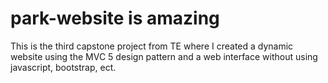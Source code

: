 # park-website is amazing
This is the third capstone project from TE where I created a dynamic website using the MVC 5 design pattern and a web interface without using javascript, bootstrap, ect.

